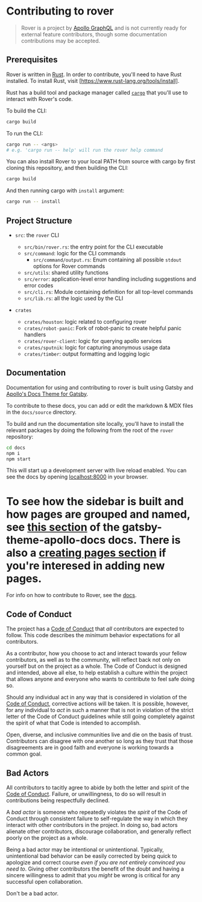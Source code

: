 # Contributing to rover

> Rover is a project by [Apollo GraphQL]() and is not currently ready for 
> external feature contributors, though some documentation contributions may be 
> accepted. 

## Prerequisites 

Rover is written in [Rust]. In order to contribute, you'll need to have
Rust installed. To install Rust, visit [https://www.rust-lang.org/tools/install].

Rust has a build tool and package manager called [`cargo`] that you'll use to 
interact with Rover's code.

To build the CLI:
```bash
cargo build
```

To run the CLI:
```bash
cargo run -- <args>
# e.g. 'cargo run -- help' will run the rover help command
```

You can also install Rover to your local PATH from source with cargo by first
cloning this repository, and then building the CLI:
```bash
cargo build
```

And then running cargo with `install` argument: 
```bash
cargo run -- install
```

[Rust]: https://www.rust-lang.org/
[`cargo`]: https://doc.rust-lang.org/cargo/index.html
[https://www.rust-lang.org/tools/install]: https://www.rust-lang.org/tools/install

## Project Structure

- `src`: the `rover` CLI
    - `src/bin/rover.rs`: the entry point for the CLI executable
    - `src/command`: logic for the CLI commands
      - `src/command/output.rs`: Enum containing all possible `stdout` options for Rover commands
    - `src/utils`: shared utility functions
    - `src/error`: application-level error handling including suggestions and error codes
    - `src/cli.rs`: Module containing definition for all top-level commands
    - `src/lib.rs`: all the logic used by the CLI

- `crates`
    - `crates/houston`: logic related to configuring rover
    - `crates/robot-panic`: Fork of robot-panic to create helpful panic handlers
    - `crates/rover-client`: logic for querying apollo services
    - `crates/sputnik`: logic for capturing anonymous usage data
    - `crates/timber`: output formatting and logging logic


## Documentation

Documentation for using and contributing to rover is built using Gatsby and [Apollo's Docs Theme for Gatsby](https://github.com/apollographql/gatsby-theme-apollo/tree/master/packages/gatsby-theme-apollo-docs).

To contribute to these docs, you can add or edit the markdown & MDX files in the `docs/source` directory.

To build and run the documentation site locally, you'll have to install the relevant packages by doing the following from the root of the `rover` repository:

```sh
cd docs
npm i
npm start
```

This will start up a development server with live reload enabled. You can see the docs by opening [localhost:8000](http://localhost:8000) in your browser.

To see how the sidebar is built and how pages are grouped and named, see [this section](https://github.com/apollographql/gatsby-theme-apollo/tree/master/packages/gatsby-theme-apollo-docs#sidebarcategories) of the gatsby-theme-apollo-docs docs. There is also a [creating pages section](https://github.com/apollographql/gatsby-theme-apollo/tree/master/packages/gatsby-theme-apollo-docs#creating-pages) if you're interesed in adding new pages.
=======
For info on how to contribute to Rover, see the [docs](https://go.apollo.dev/r/contributing).

## Code of Conduct
The project has a [Code of Conduct](./CODE_OF_CONDUCT.md) that *all*
contributors are expected to follow. This code describes the *minimum* behavior
expectations for all contributors.

As a contributor, how you choose to act and interact towards your
fellow contributors, as well as to the community, will reflect back not only
on yourself but on the project as a whole. The Code of Conduct is designed and
intended, above all else, to help establish a culture within the project that
allows anyone and everyone who wants to contribute to feel safe doing so.

Should any individual act in any way that is considered in violation of the
[Code of Conduct](./CODE_OF_CONDUCT.md), corrective actions will be taken. It is
possible, however, for any individual to *act* in such a manner that is not in
violation of the strict letter of the Code of Conduct guidelines while still
going completely against the spirit of what that Code is intended to accomplish.

Open, diverse, and inclusive communities live and die on the basis of trust.
Contributors can disagree with one another so long as they trust that those
disagreements are in good faith and everyone is working towards a common
goal.

## Bad Actors
All contributors to tacitly agree to abide by both the letter and
spirit of the [Code of Conduct](./CODE_OF_CONDUCT.md). Failure, or
unwillingness, to do so will result in contributions being respectfully
declined.

A *bad actor* is someone who repeatedly violates the *spirit* of the Code of
Conduct through consistent failure to self-regulate the way in which they
interact with other contributors in the project. In doing so, bad actors
alienate other contributors, discourage collaboration, and generally reflect
poorly on the project as a whole.

Being a bad actor may be intentional or unintentional. Typically, unintentional
bad behavior can be easily corrected by being quick to apologize and correct
course *even if you are not entirely convinced you need to*. Giving other
contributors the benefit of the doubt and having a sincere willingness to admit
that you *might* be wrong is critical for any successful open collaboration.

Don't be a bad actor.
